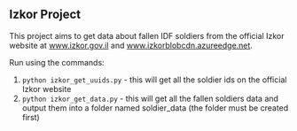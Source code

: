 ## Izkor Project

This project aims to get data about fallen IDF soldiers from the 
official Izkor website at www.izkor.gov.il and 
www.izkorblobcdn.azureedge.net.

Run using the commands:
1. `python izkor_get_uuids.py` - this will get all the soldier ids on the 
official Izkor website
2. `python izkor_get_data.py` - this will get all the fallen soldiers data 
and output them into a folder named soldier_data (the folder must be 
created first)
